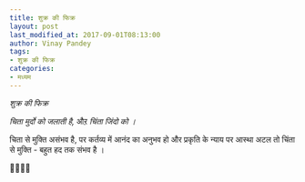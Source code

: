 ```yaml
---
title: शुक्र की फिक्र
layout: post
last_modified_at: 2017-09-01T08:13:00
author: Vinay Pandey
tags:
- शुक्र की फिक्र
categories:
- मध्यम
---
```

*शुक्र की फिक्र*

*चिता मुर्दो को जलाती है,*
औऱ 
*चिंता जिंदो को ।*


चिता से मुक्ति असंभव है, 
पर
कर्तव्य में आनंद का अनुभव हो और प्रकृति के न्याय पर आस्था अटल 
तो चिंता से मुक्ति - 
बहुत हद तक संभव है ।

🙏🌷🌷🙏


